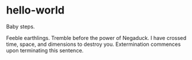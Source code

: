 # hello-world
Baby steps.

Feeble earthlings.
Tremble before the power of Negaduck.
I have crossed time, space, and dimensions to destroy you.
Extermination commences upon terminating this sentence.
